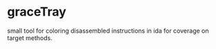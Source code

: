 # graceTray
small tool for coloring disassembled instructions in ida for coverage on target methods.
